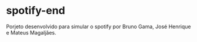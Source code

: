 # spotify-end
Porjeto desenvolvido para simular o spotify por Bruno Gama, José Henrique e Mateus Magaljães.
